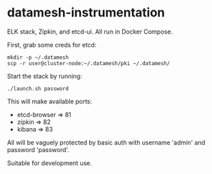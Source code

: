 # datamesh-instrumentation

ELK stack, Zipkin, and etcd-ui.
All run in Docker Compose.

First, grab some creds for etcd:

```
mkdir -p ~/.datamesh
scp -r user@cluster-node:~/.datamesh/pki ~/.datamesh/
```

Start the stack by running:

```
./launch.sh password
```

This will make available ports:

- etcd-browser => 81
- zipkin => 82
- kibana => 83

All will be vaguely protected by basic auth with username 'admin' and password 'password'.

Suitable for development use.
